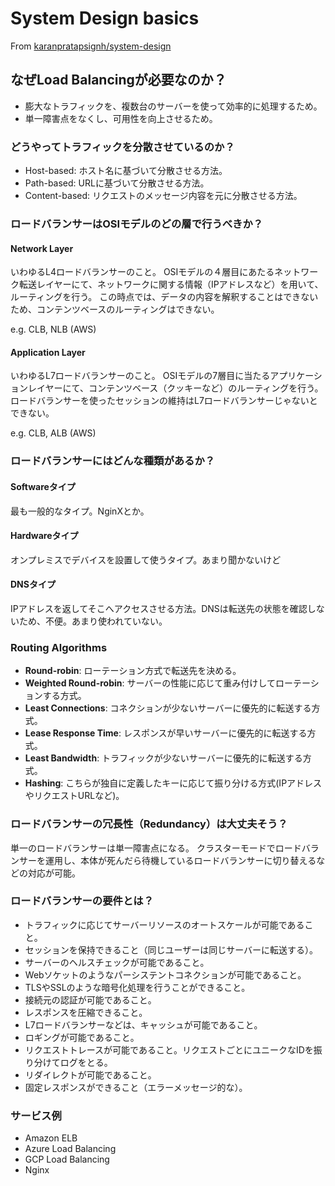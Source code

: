 # System Design basics

From [karanpratapsignh/system-design](https://github.com/karanpratapsingh/system-design)



## なぜLoad Balancingが必要なのか？

- 膨大なトラフィックを、複数台のサーバーを使って効率的に処理するため。
- 単一障害点をなくし、可用性を向上させるため。

### どうやってトラフィックを分散させているのか？

- Host-based: ホスト名に基づいて分散させる方法。
- Path-based: URLに基づいて分散させる方法。
- Content-based: リクエストのメッセージ内容を元に分散させる方法。

### ロードバランサーはOSIモデルのどの層で行うべきか？

#### Network Layer

いわゆるL4ロードバランサーのこと。
OSIモデルの４層目にあたるネットワーク転送レイヤーにて、ネットワークに関する情報（IPアドレスなど）を用いて、ルーティングを行う。
この時点では、データの内容を解釈することはできないため、コンテンツベースのルーティングはできない。

e.g. CLB, NLB (AWS)

#### Application Layer

いわゆるL7ロードバランサーのこと。
OSIモデルの7層目に当たるアプリケーションレイヤーにて、コンテンツベース（クッキーなど）のルーティングを行う。
ロードバランサーを使ったセッションの維持はL7ロードバランサーじゃないとできない。

e.g. CLB, ALB (AWS)

### ロードバランサーにはどんな種類があるか？

#### Softwareタイプ

最も一般的なタイプ。NginXとか。

#### Hardwareタイプ

オンプレミスでデバイスを設置して使うタイプ。あまり聞かないけど

#### DNSタイプ

IPアドレスを返してそこへアクセスさせる方法。DNSは転送先の状態を確認しないため、不便。あまり使われていない。

### Routing Algorithms

- **Round-robin**: ローテーション方式で転送先を決める。
- **Weighted Round-robin**: サーバーの性能に応じて重み付けしてローテーションする方式。
- **Least Connections**: コネクションが少ないサーバーに優先的に転送する方式。
- **Lease Response Time**: レスポンスが早いサーバーに優先的に転送する方式。
- **Least Bandwidth**: トラフィックが少ないサーバーに優先的に転送する方式。
- **Hashing**: こちらが独自に定義したキーに応じて振り分ける方式(IPアドレスやリクエストURLなど)。

### ロードバランサーの冗長性（Redundancy）は大丈夫そう？

単一のロードバランサーは単一障害点になる。
クラスターモードでロードバランサーを運用し、本体が死んだら待機しているロードバランサーに切り替えるなどの対応が可能。

### ロードバランサーの要件とは？

- トラフィックに応じてサーバーリソースのオートスケールが可能であること。
- セッションを保持できること（同じユーザーは同じサーバーに転送する）。
- サーバーのヘルスチェックが可能であること。
- Webソケットのようなパーシステントコネクションが可能であること。
- TLSやSSLのような暗号化処理を行うことができること。
- 接続元の認証が可能であること。
- レスポンスを圧縮できること。
- L7ロードバランサーなどは、キャッシュが可能であること。
- ロギングが可能であること。
- リクエストトレースが可能であること。リクエストごとにユニークなIDを振り分けてログをとる。
- リダイレクトが可能であること。
- 固定レスポンスができること（エラーメッセージ的な）。

### サービス例

- Amazon ELB
- Azure Load Balancing
- GCP Load Balancing
- Nginx